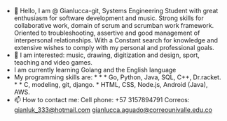 - 👋 Hello, I am @ Gianlucca-git, Systems Engineering Student with great enthusiasm 
for software development and music.
Strong skills for collaborative work, domain of scrum and scrumban work framework.
Oriented to troubleshooting, assertive and good management of interpersonal relationships.
With a Constant search for knowledge and extensive wishes
to comply with my personal and professional goals.
- 👀 I am interested: music, drawing, digitization and design, sport, teaching and video games.
- I am currently learning Golang and the English language
- My programming skills are:
           * * * Go, Python, Java, SQL, C++, Dr.racket.
           * *   C, modeling, git, django.
           *     HTML, CSS, Node.js, Android (Java), AWS.
- 📫 How to contact me:
  Cell phone: +57 3157894791
  Correos: 
           gianluk_333@hotmail.com
           gianlucca.aguado@correounivalle.edu.co

